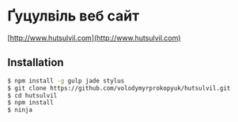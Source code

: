 # Ґуцулвіль веб сайт

[http://www.hutsulvil.com](http://www.hutsulvil.com)

## Installation

```bash
$ npm install -g gulp jade stylus
$ git clone https://github.com/volodymyrprokopyuk/hutsulvil.git
$ cd hutsulvil
$ npm install
$ ninja
```
